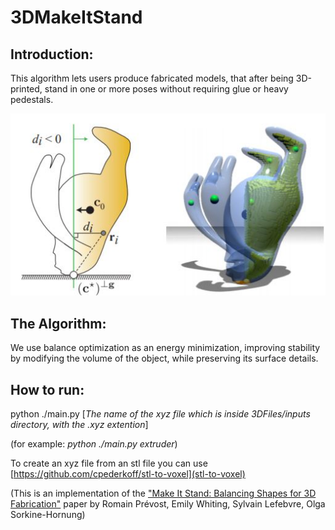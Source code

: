 # 3DMakeItStand

## Introduction:
This algorithm lets users produce fabricated models, that after being 3D-printed, stand in one or more poses without requiring glue or heavy pedestals.

![Example](https://github.com/omeredel/3DMakeItStand/blob/master/readme_example.JPG)

## The Algorithm:
We use balance optimization as an energy minimization, improving stability by modifying the volume of the object, while preserving its surface details.

## How to run:
python ./main.py [_The name of the xyz file which is inside 3DFiles/inputs directory, with the .xyz extention_]

(for example: _python ./main.py extruder_)

To create an xyz file from an stl file you can use [https://github.com/cpederkoff/stl-to-voxel](stl-to-voxel)


(This is an implementation of the ["Make It Stand: Balancing Shapes for 3D Fabrication"](https://igl.ethz.ch/projects/make-it-stand/make-it-stand-siggraph-2013-prevost-et-al.pdf) paper by Romain Prévost, Emily Whiting, Sylvain Lefebvre, Olga Sorkine-Hornung)
